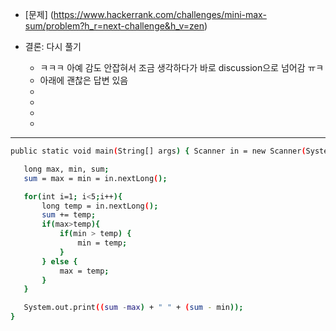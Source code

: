 
- [문제] (https://www.hackerrank.com/challenges/mini-max-sum/problem?h_r=next-challenge&h_v=zen)

- 결론: 다시 풀기 
  - ㅋㅋㅋ 아예 감도 안잡혀서 조금 생각하다가 바로 discussion으로 넘어감 ㅠㅋ 
  - 아래에 괜찮은 답변 있음 
  - 
  - 
  - 
   - 
 
 
 
 ------
 
 ```sh
 public static void main(String[] args) { Scanner in = new Scanner(System.in);

    long max, min, sum;
    sum = max = min = in.nextLong();

    for(int i=1; i<5;i++){
        long temp = in.nextLong();
        sum += temp;
        if(max>temp){
            if(min > temp) {
                min = temp;
            }
        } else {
            max = temp;
        }
    }

    System.out.print((sum -max) + " " + (sum - min));
}
 ```

